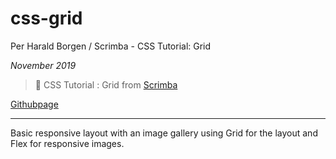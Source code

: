 ﻿# css-grid
Per Harald Borgen / Scrimba - CSS Tutorial: Grid

*November 2019*

> 🔨 CSS Tutorial : Grid from [Scrimba](https://scrimba.com/g/gR8PTEo)

[Githubpage](https://raigyo.github.io/css-grid/)


* * *

Basic responsive layout with an image gallery using Grid for the layout and Flex for responsive images.
